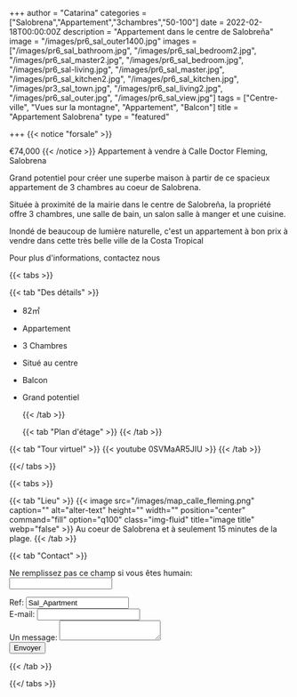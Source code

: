 +++
author = "Catarina"
categories = ["Salobrena","Appartement","3chambres","50-100"]
date = 2022-02-18T00:00:00Z
description = "Appartement dans le centre de Salobreña"
image = "/images/pr6_sal_outer1400.jpg"
images = ["/images/pr6_sal_bathroom.jpg", "/images/pr6_sal_bedroom2.jpg", "/images/pr6_sal_master2.jpg", "/images/pr6_sal_bedroom.jpg", "/images/pr6_sal-living.jpg", "/images/pr6_sal_master.jpg", "/images/pr6_sal_kitchen2.jpg", "/images/pr6_sal_kitchen.jpg", "/images/pr3_sal_town.jpg", "/images/pr6_sal_living2.jpg", "/images/pr6_sal_outer.jpg", "/images/pr6_sal_view.jpg"]
tags = ["Centre-ville", "Vues sur la montagne", "Appartement", "Balcon"]
title = "Appartement Salobrena"
type = "featured"

+++
{{< notice "forsale" >}}

€74,000 {{< /notice >}} Appartement à vendre à Calle Doctor Fleming, Salobrena

Grand potentiel pour créer une superbe maison à partir de ce spacieux appartement de 3 chambres au coeur de Salobrena.

Située à proximité de la mairie dans le centre de Salobreña, la propriété offre 3 chambres, une salle de bain, un salon salle à manger et une cuisine.

Inondé de beaucoup de lumière naturelle, c'est un appartement à bon prix à vendre dans cette très belle ville de la Costa Tropical

Pour plus d'informations, contactez nous

{{< tabs >}}

{{< tab "Des détails" >}}

* 82&#x33A1;
* Appartement
* 3 Chambres
* Situé au centre
* Balcon
* Grand potentiel

  {{< /tab >}}

  {{< tab "Plan d'étage" >}}  {{< /tab >}}

{{< tab "Tour virtuel" >}} {{< youtube 0SVMaAR5JIU >}} {{< /tab >}}

{{</ tabs >}}

{{< tabs >}}

{{< tab "Lieu" >}} {{< image src="/images/map_calle_fleming.png" caption="" alt="alter-text" height="" width="" position="center" command="fill" option="q100" class="img-fluid" title="image title" webp="false" >}} Au coeur de Salobrena et à seulement 15 minutes de la plage. {{< /tab >}}

{{< tab "Contact" >}} <form name="propertyContact" method="POST" netlify-honeypot="bot-field" data-netlify="true">
<div class="form-group">
<p class="d-none"><label>Ne remplissez pas ce champ si vous êtes humain: <input name="bot-field" /></label></p>
</div>
<div class="form-group">
<label>Ref: <input name="property-ref" class="form-control" value="Sal_Apartment" readonly/></label>
</div>
<div class="form-group">
<label>E-mail: <input type="text" class="form-control" name="email" /></label>
</div>
<div class="form-group">
<label>Un message: </label> <textarea name="message" class="form-control"></textarea>
</div>
<button type="submit" class="btn btn-primary">Envoyer</button>
</form> {{< /tab >}}

{{</ tabs >}}